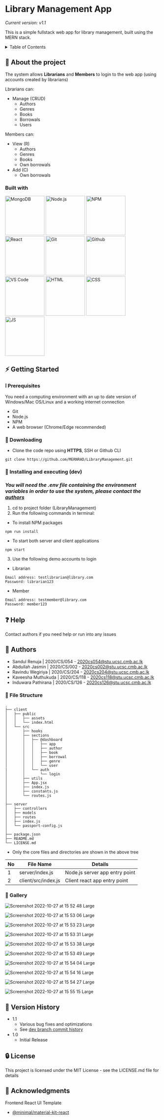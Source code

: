 # Library Management App
_Current version: v1.1_

This is a simple fullstack web app for library management, built using the MERN stack.

<!-- TABLE OF CONTENTS -->

<details>
  <summary>Table of Contents</summary>
  <ol>
    <li>
      <a href="#-about-the-project">About the project</a>
      <ul>
        <li><a href="#built-with">Built With</a></li>
      </ul>
    </li>
    <li>
      <a href="#-getting-started">Getting Started</a>
      <ul>
        <li><a href="#-prerequisites">Prerequisites</a></li>
        <li><a href="#-downloading">Downloading</a></li>
        <li><a href="#-installing-and-executing-dev">Installing and executing (dev)</a></li>
      </ul>
    </li>
    <li><a href="#-help">Help</a></li>
    <li><a href="#-authors">Authors</a></li>
    <li><a href="#-file-structure">File Structure</a></li>
    <li><a href="#-gallery">Gallery</a></li>
    <li><a href="#-version-history">Version History</a></li>
    <li><a href="#-license">License</a></li>
    <li><a href="#-acknowledgments">Acknowledgments</a></li>
  </ol>
</details>

<!-- ABOUT THE PROJECT -->

## 🔰 About the project

The system allows **Librarians** and **Members** to login to the web app (using accounts created by librarians)

Lbrarians can:
- Manage (CRUD)
  - Authors
  - Genres
  - Books
  - Borrowals
  - Users

Members can:
- View (R)
  - Authors
  - Genres
  - Books
  - Own borrowals
- Add (C)
  - Own borrowals
  
### Built with
<div style="display:inline-block">
<img alt="MongoDB"src="https://github.com/yurijserrano/Github-Profile-Readme-Logos/blob/master/databases/mongodb.svg" width="128"/>
<img alt="Node.js" src="https://github.com/yurijserrano/Github-Profile-Readme-Logos/blob/master/frameworks/nodejs.svg" width="128"/>
<img alt="NPM" src="https://github.com/yurijserrano/Github-Profile-Readme-Logos/blob/master/others/npm.svg" width="128"/>
<img alt="React" src="https://github.com/yurijserrano/Github-Profile-Readme-Logos/blob/master/frameworks/react.svg" width="128"/>
<img alt="Git" src="https://github.com/yurijserrano/Github-Profile-Readme-Logos/blob/master/others/git.svg" width="128"/>
<img alt="Github" src="https://github.com/yurijserrano/Github-Profile-Readme-Logos/blob/master/cloud/github.svg" width="128"/>
<img alt="VS Code" src="https://github.com/yurijserrano/Github-Profile-Readme-Logos/blob/master/text%20editors/vscode.svg" width="128"/>
<img alt="HTML" src="https://github.com/yurijserrano/Github-Profile-Readme-Logos/blob/master/others/html.svg" width="128"/>
<img alt="CSS" src="https://github.com/yurijserrano/Github-Profile-Readme-Logos/blob/master/others/css.svg" width="128"/>
<img alt="JS" src="https://github.com/yurijserrano/Github-Profile-Readme-Logos/blob/master/programming%20languages/javascript.svg" width="128"/>

</div>

<!-- GETTING STARTED -->

## ⚡ Getting Started

### ❕ Prerequisites
You need a computing environment with an up to date version of Windows/Mac OS/Linux and a working internet connection

* Git
* Node.js
* NPM
* A web browser (Chrome/Edge recommended)

### 🔻 Downloading

* Clone the code repo using **HTTPS**, SSH or Github CLI
```
git clone https://github.com/MERNRAD/LibraryManagement.git
```

### 🚀 Installing and executing (dev)

### *You will need the .env file containing the environment variables in order to use the system, please contact the <a href="#-authors">authors</a>*

1. cd to project folder (LibraryManagement)
2. Run the following commands in terminal:
  - To install NPM packages
```
npm run install
```
  - To start both server and client applications
```
npm start
```

3. Use the following demo accounts to login
- Librarian
```
Email address: testlibrarian@library.com
Password: librarian123
```

- Member
```
Email address: testmember@library.com
Password: member123
```

<!-- HELP -->

## ❓ Help

Contact authors if you need help or run into any issues

<!-- AUTHORS -->

## 👥 Authors

  - Sandul Renuja | 2020/CS/054 - 2020cs054@stu.ucsc.cmb.ac.lk
  - Abdullah Jasmin | 2020/CS/002 - 2020cs002@stu.ucsc.cmb.ac.lk
  - Ravindu Wegiriya | 2020/CS/204 - 2020cs204@stu.ucsc.cmb.ac.lk
  - Kaveesha Muthukuda | 2020/CS/118 - 2020cs118@stu.ucsc.cmb.ac.lk
  - Induwara Pathirana | 2020/CS/126 - 2020cs126@stu.ucsc.cmb.ac.lk

<!-- FILE STRUCTURE -->

###  📂 File Structure
```
.
├── client
│   ├── public
│   │   ├── assets
│   │   └── index.html
│   └── src
│       ├── hooks
│       ├── sections
│       │   ├── @dashboard
│       │   │   ├── app
│       │   │   ├── author
│       │   │   ├── book
│       │   │   ├── borrowal
│       │   │   ├── genre
│       │   │   └── user
|       │   └── auth
│       │       └── login
│       ├── utils
│       ├── App.jsx
│       ├── index.js
│       ├── constants.js
│       └── routes.js
│
├── server
│   ├── controllers
│   ├── models
│   ├── routes
│   ├── index.js
│   └── passport-config.js
│
├── package.json
├── README.md
└── LICENSE.md
```
* Only the core files and directories are shown in the above tree

| No |       File Name      |             Details             |
|----|----------------------|---------------------------------|
| 1  | server/index.js      | Node.js server app entry point  |
| 2  | client/src/index.js  | Client react app entry point    |

<!-- GALLERY -->

###  📸 Gallery

![Screenshot 2022-10-27 at 15 52 48 Large](https://user-images.githubusercontent.com/49369577/198261312-d21a461a-0dd9-46a8-897c-f8c06f76ef5a.jpeg)

![Screenshot 2022-10-27 at 15 53 06 Large](https://user-images.githubusercontent.com/49369577/198261409-31625ee5-b743-4360-a54a-8c2834a26f41.jpeg)

![Screenshot 2022-10-27 at 15 53 23 Large](https://user-images.githubusercontent.com/49369577/198261440-9c43f63e-9ba4-4f16-a552-9d210f40c8df.jpeg)

![Screenshot 2022-10-27 at 15 53 31 Large](https://user-images.githubusercontent.com/49369577/198261486-fd2f6bfa-955f-4cdc-9716-091d5ba027a9.jpeg)

![Screenshot 2022-10-27 at 15 53 38 Large](https://user-images.githubusercontent.com/49369577/198261620-a6669984-8a9a-4067-b9e8-e6f716d8f76b.jpeg)

![Screenshot 2022-10-27 at 15 53 49 Large](https://user-images.githubusercontent.com/49369577/198261666-b550362c-4e69-47f4-aaf2-1bbcb278d96e.jpeg)

![Screenshot 2022-10-27 at 15 54 04 Large](https://user-images.githubusercontent.com/49369577/198261690-4bc70865-4f25-403a-a2c2-a1f0192ab02a.jpeg)

![Screenshot 2022-10-27 at 15 54 16 Large](https://user-images.githubusercontent.com/49369577/198261718-67c1800e-549c-4fe3-9219-95bcaf5302c6.jpeg)

![Screenshot 2022-10-27 at 15 54 27 Large](https://user-images.githubusercontent.com/49369577/198261796-63cc2266-c59f-42ee-91aa-ea585df55fc2.jpeg)

![Screenshot 2022-10-27 at 15 55 15 Large](https://user-images.githubusercontent.com/49369577/198261821-d5e36256-552c-4664-8018-cf9269ae768d.jpeg)


<!-- VERSION HISTORY -->

## 📄 Version History

* 1.1
    * Various bug fixes and optimizations
    * See [dev branch commit history](https://github.com/MERNRAD/LibraryManagement/commits/dev)
* 1.0
    * Initial Release
    
<!-- LICENSE -->

## 🔒 License

This project is licensed under the MIT License - see the LICENSE.md file for details

<!-- ACKNOWLEDGEMENTS -->

## 🌟 Acknowledgments

Frontend React UI Template
* [@minimal/material-kit-react](https://mui.com/store/items/minimal-dashboard-free/)

